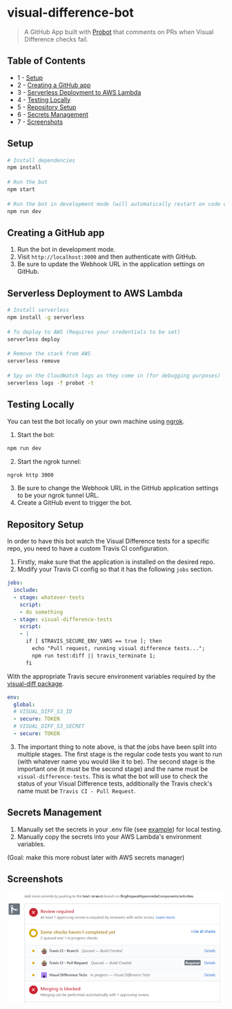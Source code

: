 # visual-difference-bot

> A GitHub App built with [Probot](https://github.com/probot/probot) that comments on PRs when Visual Difference checks fail.

## Table of Contents
- 1 - [Setup](README.md/#setup)
- 2 - [Creating a GitHub app](README.md/#creating-a-github-app)
- 3 - [Serverless Deployment to AWS Lambda](README.md/#serverless-deployment-to-aws-lambda)
- 4 - [Testing Locally](README.md/#testing-locally)
- 5 - [Repository Setup](README.md/#repository-setup)
- 6 - [Secrets Management](README.md/#secrets-management)
- 7 - [Screenshots](README.md/#screenshots)

## Setup

```sh
# Install dependencies
npm install

# Run the bot
npm start

# Run the bot in development mode (will automatically restart on code changes)
npm run dev
```

## Creating a GitHub app

1. Run the bot in development mode.
2. Visit `http://localhost:3000` and then authenticate with GitHub.
3. Be sure to update the Webhook URL in the application settings on GitHub.

## Serverless Deployment to AWS Lambda

```sh
# Install serverless
npm install -g serverless

# To deploy to AWS (Requires your credentials to be set)
serverless deploy

# Remove the stack from AWS
serverless remove

# Spy on the CloudWatch logs as they come in (for debugging purposes)
serverless logs -f probot -t
```

## Testing Locally
You can test the bot locally on your own machine using [ngrok](https://ngrok.com/).

1. Start the bot:
```sh
npm run dev
```
2. Start the ngrok tunnel:
```sh
ngrok http 3000
```
3. Be sure to change the Webhook URL in the GitHub application settings to be your ngrok tunnel URL.
4. Create a GitHub event to trigger the bot.

## Repository Setup

In order to have this bot watch the Visual Difference tests for a specific repo, you need to have a custom Travis CI configuration.

1. Firstly, make sure that the application is installed on the desired repo.
2. Modify your Travis CI config so that it has the following `jobs` section.

```yaml
jobs:
  include:
  - stage: whatever-tests
    script:
    - do something
  - stage: visual-difference-tests
    script:
    - |
      if [ $TRAVIS_SECURE_ENV_VARS == true ]; then
        echo "Pull request, running visual difference tests...";
        npm run test:diff || travis_terminate 1;
      fi
```

With the appropriate Travis secure environment variables required by the [visual-diff package](https://github.com/BrightspaceUI/visual-diff#running-in-ci).

```yaml
env:
  global:
  # VISUAL_DIFF_S3_ID
  - secure: TOKEN
  # VISUAL_DIFF_S3_SECRET
  - secure: TOKEN
```

3. The important thing to note above, is that the jobs have been split into multiple stages. The first stage is the regular code tests you want to run (with whatever name you would like it to be). The second stage is the important one (it must be the second stage) and the name must be `visual-difference-tests`. This is what the bot will use to check the status of your Visual Difference tests, additionally the Travis check's name must be `Travis CI - Pull Request`.

## Secrets Management

1. Manually set the secrets in your .env file (see [example](.env.example)) for local testing.
2. Manually copy the secrets into your AWS Lambda's environment variables.

(Goal: make this more robust later with AWS secrets manager)

## Screenshots
![Screenshot of the Visual Difference GitHub Check](screenshot.png)
